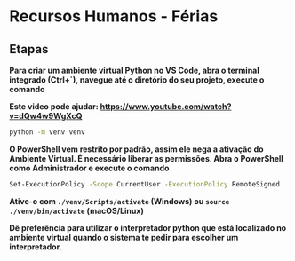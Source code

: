# Recursos Humanos - Férias

## Etapas

**Para criar um ambiente virtual Python no VS Code, abra o terminal integrado (Ctrl+`), navegue até o diretório do seu projeto, execute o comando**

**Este video pode ajudar: https://www.youtube.com/watch?v=dQw4w9WgXcQ**

```bash
python -m venv venv
```

**O PowerShell vem restrito por padrão, assim ele nega a ativação do Ambiente Virtual. É necessário liberar as permissões. Abra o PowerShell como Administrador e execute o comando**

```bash
Set-ExecutionPolicy -Scope CurrentUser -ExecutionPolicy RemoteSigned
```

**Ative-o com `./venv/Scripts/activate` (Windows) ou `source ./venv/bin/activate` (macOS/Linux)**

**Dê preferência para utilizar o interpretador python que está localizado no ambiente virtual quando o sistema te pedir para escolher um interpretador.**
